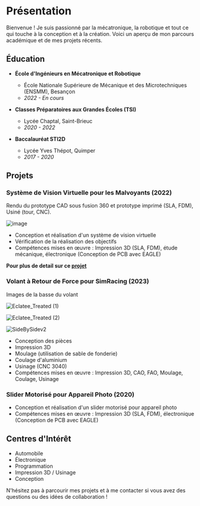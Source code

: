 # Présentation

Bienvenue ! Je suis passionné par la mécatronique, la robotique et tout ce qui touche à la conception et à la création. Voici un aperçu de mon parcours académique et de mes projets récents.

## Éducation

- **École d'Ingénieurs en Mécatronique et Robotique**
  - École Nationale Supérieure de Mécanique et des Microtechniques (ENSMM), Besançon
  - _2022 - En cours_

- **Classes Préparatoires aux Grandes Écoles (TSI)**
  - Lycée Chaptal, Saint-Brieuc
  - _2020 - 2022_

- **Baccalauréat STI2D**
  - Lycée Yves Thépot, Quimper
  - _2017 - 2020_

## Projets


### Système de Vision Virtuelle pour les Malvoyants (2022) 

Rendu du prototype CAD sous fusion 360 et prototype imprimé (SLA, FDM), Usiné (tour, CNC).

![image](https://user-images.githubusercontent.com/104011562/233788835-853165fa-80de-4ed4-a08e-cf7ed33c525e.png)

- Conception et réalisation d'un système de vision virtuelle
- Vérification de la réalisation des objectifs
- Compétences mises en œuvre : Impression 3D (SLA, FDM), étude mécanique, électronique (Conception de PCB avec EAGLE)

**Pour plus de detail sur ce [projet](https://github.com/TUDAYFR/Vision-Impaired-Devices)**

### Volant à Retour de Force pour SimRacing (2023)

Images de la basse du volant 

![Eclatee_Treated (1)](https://github.com/TUDAYFR/myprojects/assets/104011562/a770d250-96ec-4b04-9a5e-59e364538b97)

![Eclatee_Treated (2)](https://github.com/TUDAYFR/myprojects/assets/104011562/a87de002-545a-4b5c-b5fa-ca81d68f6692)

![SideBySidev2](https://github.com/TUDAYFR/myprojects/assets/104011562/1a00fee0-15a7-4e21-9739-412d864906a4)

- Conception des pièces
- Impression 3D
- Moulage (utilisation de sable de fonderie)
- Coulage d'aluminium
- Usinage (CNC 3040)
- Compétences mises en œuvre : Impression 3D, CAO, FAO, Moulage, Coulage, Usinage

### Slider Motorisé pour Appareil Photo (2020)

- Conception et réalisation d'un slider motorisé pour appareil photo
- Compétences mises en œuvre : Impression 3D (SLA, FDM), électronique (Conception de PCB avec EAGLE)

## Centres d'Intérêt

- Automobile
- Électronique
- Programmation
- Impression 3D / Usinage
- Conception

N'hésitez pas à parcourir mes projets et à me contacter si vous avez des questions ou des idées de collaboration !
